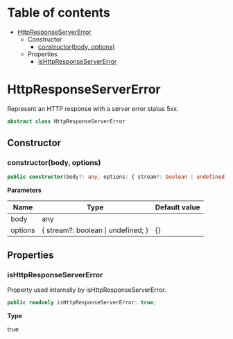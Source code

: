 # Table of contents

* [HttpResponseServerError][ClassDeclaration-18]
    * Constructor
        * [constructor(body, options)][Constructor-18]
    * Properties
        * [isHttpResponseServerError][PropertyDeclaration-43]

# HttpResponseServerError

Represent an HTTP response with a server error status 5xx.

```typescript
abstract class HttpResponseServerError
```
## Constructor

### constructor(body, options)

```typescript
public constructor(body?: any, options: { stream?: boolean | undefined; } = {});
```

**Parameters**

| Name    | Type                                   | Default value |
| ------- | -------------------------------------- | ------------- |
| body    | any                                    |               |
| options | { stream?: boolean &#124; undefined; } | {}            |

## Properties

### isHttpResponseServerError

Property used internally by isHttpResponseServerError.

```typescript
public readonly isHttpResponseServerError: true;
```

**Type**

true

[ClassDeclaration-18]: httpresponseservererror.md#httpresponseservererror
[Constructor-18]: httpresponseservererror.md#constructorbody-options
[PropertyDeclaration-43]: httpresponseservererror.md#ishttpresponseservererror